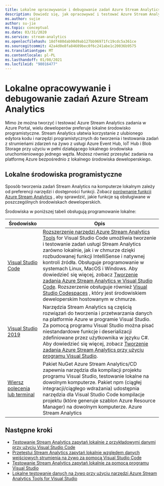 ```yaml
---
title: Lokalne opracowywanie i debugowanie zadań Azure Stream Analytics
description: Dowiedz się, jak opracowywać i testować Azure Stream Analytics zadania na komputerze lokalnym przed ich uruchomieniem w Azure Portal.
ms.author: sujie
author: su-jie
ms.topic: conceptual
ms.date: 03/31/2020
ms.service: stream-analytics
ms.openlocfilehash: 18df480dab90d9ab127bb96971fc19cdc5a361ce
ms.sourcegitcommit: 42a4d0e8fa84609bec0f6c241abe1c20036b9575
ms.translationtype: MT
ms.contentlocale: pl-PL
ms.lasthandoff: 01/08/2021
ms.locfileid: "98016477"
---
```

# <a name="develop-and-debug-azure-stream-analytics-jobs-locally"></a>Lokalne opracowywanie i debugowanie zadań Azure Stream Analytics

Mimo że można tworzyć i testować Azure Stream Analytics zadania w Azure Portal, wielu deweloperów preferuje lokalne środowisko programistyczne. Stream Analytics ułatwia korzystanie z ulubionego edytora kodu i narzędzi programistycznych do tworzenia i testowania zadań z strumieńami zdarzeń na żywo z usługi Azure Event Hub, IoT Hub i Blob Storage przy użyciu w pełni działającego lokalnego środowiska uruchomieniowego jednego węzła. Możesz również przesyłać zadania na platformę Azure bezpośrednio z lokalnego środowiska deweloperskiego.

## <a name="local-development-environments"></a>Lokalne środowiska programistyczne

Sposób tworzenia zadań Stream Analytics na komputerze lokalnym zależy od preferencji narzędzi i dostępności funkcji. Zobacz [porównanie funkcji Azure Stream Analytics](feature-comparison.md) , aby sprawdzić, jakie funkcje są obsługiwane w poszczególnych środowiskach deweloperskich.

Środowiska w poniższej tabeli obsługują programowanie lokalne:

|Środowisko                              |Opis    |
|-----------------------------------------|------------|
|[Visual Studio Code](visual-studio-code-explore-jobs.md)| [Rozszerzenie narzędzi Azure Stream Analytics Tools](https://marketplace.visualstudio.com/items?itemName=ms-bigdatatools.vscode-asa) for Visual Studio Code umożliwia tworzenie i testowanie zadań usługi Stream Analytics zarówno lokalnie, jak i w chmurze dzięki rozbudowanej funkcji IntelliSense i natywnej kontroli źródła. Obsługuje programowanie w systemach Linux, MacOS i Windows. Aby dowiedzieć się więcej, zobacz [Tworzenie zadania Azure Stream Analytics w Visual Studio Code](quick-create-visual-studio-code.md). Rozszerzenie obsługuje również [Visual Studio Codespaces](https://visualstudio.microsoft.com/services/visual-studio-codespaces/) , który jest środowiskiem deweloperskim hostowanym w chmurze.|
|[Visual Studio 2019](stream-analytics-tools-for-visual-studio-install.md) |Narzędzia Stream Analytics są częścią rozwiązań do tworzenia i przetwarzania danych na platformie Azure w programie Visual Studio. Za pomocą programu Visual Studio można pisać niestandardowe funkcje i deserializacji zdefiniowane przez użytkownika w języku C#. Aby dowiedzieć się więcej, zobacz [Tworzenie zadania Azure Stream Analytics przy użyciu programu Visual Studio](stream-analytics-quick-create-vs.md).|
|[Wiersz polecenia lub terminal](stream-analytics-tools-for-visual-studio-cicd.md)|Pakiet NuGet Azure Stream Analytics/CD zapewnia narzędzia dla kompilacji projektu programu Visual Studio, testowanie lokalne na dowolnym komputerze. Pakiet npm (ciągłej integracji/ciągłego wdrażania) udostępnia narzędzia dla Visual Studio Code kompilacje projektu (które generuje szablon Azure Resource Manager) na dowolnym komputerze. Azure Stream Analytics|

## <a name="next-steps"></a>Następne kroki

* [Testowanie Stream Analytics zapytań lokalnie z przykładowymi danymi przy użyciu Visual Studio Code](visual-studio-code-local-run.md)
* [Przetestuj Stream Analytics zapytań lokalnie względem danych wejściowych strumienia na żywo za pomocą Visual Studio Code](visual-studio-code-local-run-live-input.md)
* [Testowanie Stream Analytics zapytań lokalnie za pomocą programu Visual Studio](stream-analytics-vs-tools-local-run.md)
* [Lokalne testowanie danych na żywo przy użyciu narzędzi Azure Stream Analytics Tools for Visual Studio](stream-analytics-live-data-local-testing.md)
